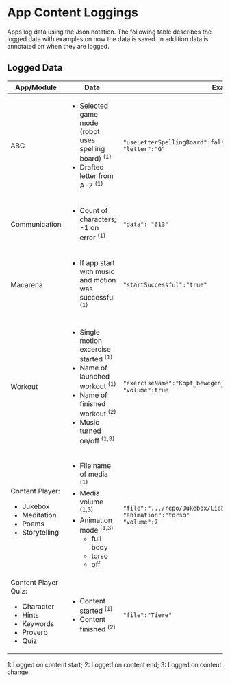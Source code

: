 # App Content Loggings

Apps log data using the Json notation. The following table describes the logged data with examples on how the data is saved. In addition data is annotated on when they are logged. 

## Logged Data

| App/Module   |      Data      |  Example |
|----------|---------------| -------------|
| ABC | <ul><li>Selected game mode (robot uses spelling board) <sup>(1)</sup></li><li>Drafted letter from A-Z <sup>(1)</sup></li></ul> | ``` "useLetterSpellingBoard":false, ``` <br> ``` "letter":"G" ``` |
| Communication | <ul><li>Count of characters; -1 on error <sup>(1)</sup></li></ul> | ``` "data": "613" ``` |
| Macarena | <ul><li>If app start with music and motion was successful <sup>(1)</sup></li></ul> | ``` "startSuccessful":"true" ``` |
| Workout | <ul><li>Single motion excercise started <sup>(1)</sup></li><li>Name of launched workout <sup>(1)</sup></li><li>Name of finished workout <sup>(2)</sup></li><li>Music turned on/off <sup>(1,3)</sup></li></ul> | ``` "exerciseName":"Kopf_bewegen_Intro","action":"playExercise" ``` <br> ``` "volume":true ``` |
| Content Player: <ul><li>Jukebox</li><li>Meditation</li><li>Poems</li><li>Storytelling</li></ul>| <ul><li>File name of media <sup>(1)</sup></li><li>Media volume <sup>(1,3)</sup></li><li>Animation mode <sup>(1,3)</sup><ul><li>full body</li><li>torso</li><li>off</li></ul></li></ul> | ``` "file":".../repo/Jukebox/Liebe/Mama - Heintje.ogg" ``` <br> ``` "animation":"torso" ``` <br> ``` "volume":7 ``` |
| Content Player Quiz: <ul><li>Character</li><li>Hints</li><li>Keywords</li><li>Proverb</li><li>Quiz</li></ul> | <ul><li>Content started <sup>(1)</sup></li><li>Content finished <sup>(2)</sup></li></ul> | ``` "file":"Tiere" ``` |

1: Logged on content start; 2: Logged on content end; 3: Logged on content change